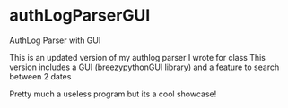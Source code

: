 # authLogParserGUI
AuthLog Parser with GUI

This is an updated version of my authlog parser I wrote for class
This version includes a GUI (breezypythonGUI library) and a feature to search between 2 dates

Pretty much a useless program but its a cool showcase!
